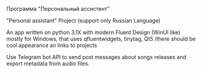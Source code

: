 Программа "Персональный ассистент"

"Personal assistant" Project (support only Russian Language)

An app written on python 3.1X with modern Fluent Design (WinUI like) mostly for Windows, that uses qfluentwidgets, tinytag, Qt5 /there should be cool appearance an links to projects


Use Telegram bot API to send post messages about songs releases and export metadata from audio files. 
